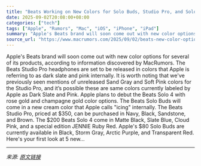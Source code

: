 ```yaml
---
title: "Beats Working on New Colors for Solo Buds, Studio Pro, and Solo 4"
date: 2025-09-02T20:08:00+08:00
categories: ["tech"]
tags: ["Apple", "Rumors", "Mac", "iOS", "iPhone", "iPad"]
summary: "Apple's Beats brand will soon come out with new color options for several of its products, according to information discovered by MacRumors. The Beats Studio Pro headphones are set to be released in c"
source_url: "https://www.macrumors.com/2025/09/02/beats-new-color-options/"
---
```


Apple's Beats brand will soon come out with new color options for several of its products, according to information discovered by MacRumors. The Beats Studio Pro headphones are set to be released in colors that Apple is referring to as dark slate and pink internally. It is worth noting that we've previously seen mentions of unreleased Sand Gray and Soft Pink colors for the Studio Pro, and it’s possible these are same colors currently labeled by Apple as Dark Slate and Pink. Apple plans to debut the Beats Solo 4 with rose gold and champagne gold color options. The Beats Solo Buds will come in a new cream color that Apple calls "icing" internally. The Beats Studio Pro, priced at &#36;350, can be purchased in Navy, Black, Sandstone, and Brown. The &#36;200 Beats Solo 4 come in Matte Black, Slate Blue, Cloud Pink, and a special edition JENNIE Ruby Red. Apple's &#36;80 Solo Buds are currently available in Black, Storm Gray, Arctic Purple, and Transparent Red. Here's your first look at 5 new...

---

*来源: [原文链接](https://www.macrumors.com/2025/09/02/beats-new-color-options/)*
